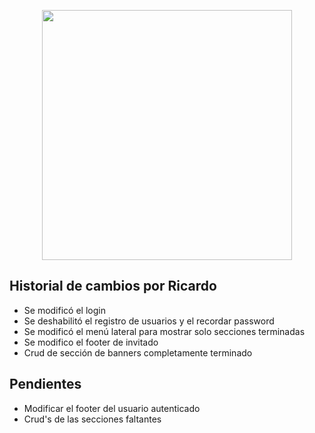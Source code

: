 <p align="center"><a href="https://laravel.com" target="_blank"><img src="https://raw.githubusercontent.com/laravel/art/master/logo-lockup/5%20SVG/2%20CMYK/1%20Full%20Color/laravel-logolockup-cmyk-red.svg" width="400"></a></p>

## Historial de cambios por Ricardo
- Se modificó el login
- Se deshabilitó el registro de usuarios y el recordar password
- Se modificó el menú lateral para mostrar solo secciones terminadas
- Se modifico el footer de invitado
- Crud de sección de banners completamente terminado

## Pendientes
- Modificar el footer del usuario autenticado
- Crud's de las secciones faltantes

